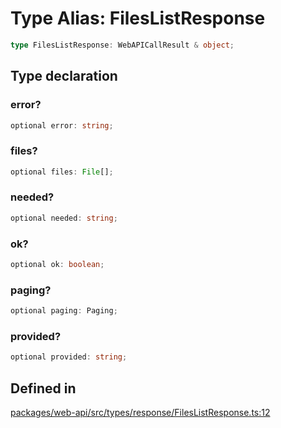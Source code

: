 # Type Alias: FilesListResponse

```ts
type FilesListResponse: WebAPICallResult & object;
```

## Type declaration

### error?

```ts
optional error: string;
```

### files?

```ts
optional files: File[];
```

### needed?

```ts
optional needed: string;
```

### ok?

```ts
optional ok: boolean;
```

### paging?

```ts
optional paging: Paging;
```

### provided?

```ts
optional provided: string;
```

## Defined in

[packages/web-api/src/types/response/FilesListResponse.ts:12](https://github.com/slackapi/node-slack-sdk/blob/7b348598b763c2b7545d1042b5f0429775cfa62c/packages/web-api/src/types/response/FilesListResponse.ts#L12)
